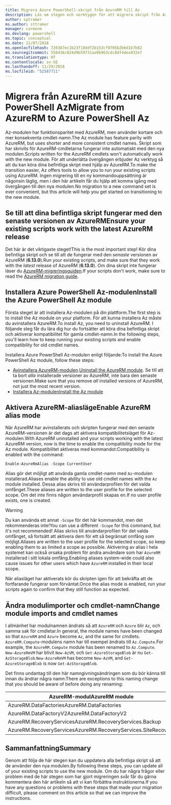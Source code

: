 ```yaml
---
title: Migrera Azure PowerShell-skript från AzureRM till Az
description: Läs om stegen och verktygen för att migrera skript från AzureRM-modulen till den nya Az-modulen.
author: sptramer
ms.author: sttramer
manager: carmonm
ms.devlang: powershell
ms.topic: conceptual
ms.date: 11/07/2018
ms.openlocfilehash: 720387ec1b23f10ddf2b153cf0705b2b6d1b7b82
ms.sourcegitcommit: 558436c824d9b59731aa9b963cdc8df4dea932e7
ms.translationtype: HT
ms.contentlocale: sv-SE
ms.lasthandoff: 11/29/2018
ms.locfileid: "52587711"
---
```

# <a name="migrate-from-azurerm-to-azure-powershell-az"></a><span data-ttu-id="d4c34-103">Migrera från AzureRM till Azure PowerShell Az</span><span class="sxs-lookup"><span data-stu-id="d4c34-103">Migrate from AzureRM to Azure PowerShell Az</span></span>

<span data-ttu-id="d4c34-104">Az-modulen har funktionsparitet med AzureRM, men använder kortare och mer konsekventa cmdlet-namn.</span><span class="sxs-lookup"><span data-stu-id="d4c34-104">The Az module has feature parity with AzureRM, but uses shorter and more consistent cmdlet names.</span></span>
<span data-ttu-id="d4c34-105">Skript som har skrivits för AzureRM-cmdletarna fungerar inte automatiskt med den nya modulen.</span><span class="sxs-lookup"><span data-stu-id="d4c34-105">Scripts written for the AzureRM cmdlets won't automatically work with the new module.</span></span> <span data-ttu-id="d4c34-106">För att underlätta övergången erbjuder Az verktyg så att du kan köra dina befintliga skript med hjälp av AzureRM.</span><span class="sxs-lookup"><span data-stu-id="d4c34-106">To make the transition easier, Az offers tools to allow you to run your existing scripts using AzureRM.</span></span> <span data-ttu-id="d4c34-107">Ingen migrering till en ny kommandouppsättning är någonsin läglig, men i den här artikeln får du hjälp att komma igång med övergången till den nya modulen.</span><span class="sxs-lookup"><span data-stu-id="d4c34-107">No migration to a new command set is ever convenient, but this article will help you get started on transitioning to the new module.</span></span>

## <a name="ensure-your-existing-scripts-work-with-the-latest-azurerm-release"></a><span data-ttu-id="d4c34-108">Se till att dina befintliga skript fungerar med den senaste versionen av AzureRM</span><span class="sxs-lookup"><span data-stu-id="d4c34-108">Ensure your existing scripts work with the latest AzureRM release</span></span>

<span data-ttu-id="d4c34-109">Det här är det viktigaste steget!</span><span class="sxs-lookup"><span data-stu-id="d4c34-109">This is the most important step!</span></span> <span data-ttu-id="d4c34-110">Kör dina befintliga skript och se till att de fungerar med den _senaste_ versionen av AzureRM (__6.13.0__).</span><span class="sxs-lookup"><span data-stu-id="d4c34-110">Run your existing scripts, and make sure that they work with the _latest_ release of AzureRM (__6.13.0__).</span></span> <span data-ttu-id="d4c34-111">Om dina skript inte fungerar läser du [AzureRM-migreringsguiden](migration-guide.6.0.0.md).</span><span class="sxs-lookup"><span data-stu-id="d4c34-111">If your scripts don't work, make sure to read the [AzureRM migration guide](migration-guide.6.0.0.md).</span></span>

## <a name="install-the-azure-powershell-az-module"></a><span data-ttu-id="d4c34-112">Installera Azure PowerShell Az-modulen</span><span class="sxs-lookup"><span data-stu-id="d4c34-112">Install the Azure PowerShell Az module</span></span>

<span data-ttu-id="d4c34-113">Första steget är att installera Az-modulen på din plattform.</span><span class="sxs-lookup"><span data-stu-id="d4c34-113">The first step is to install the Az module on your platform.</span></span> <span data-ttu-id="d4c34-114">För att kunna installera Az måste du avinstallera AzureRM.</span><span class="sxs-lookup"><span data-stu-id="d4c34-114">To install Az, you need to uninstall AzureRM.</span></span>
<span data-ttu-id="d4c34-115">I följande steg får du lära dig hur du fortsätter att köra dina befintliga skript och aktiverar kompatibilitet för gamla cmdlet-namn.</span><span class="sxs-lookup"><span data-stu-id="d4c34-115">In the following steps, you'll learn how to keep running your existing scripts and enable compatibility for old cmdlet names.</span></span>

<span data-ttu-id="d4c34-116">Installera Azure PowerShell Az-modulen enligt följande:</span><span class="sxs-lookup"><span data-stu-id="d4c34-116">To install the Azure PowerShell Az module, follow these steps:</span></span>

* <span data-ttu-id="d4c34-117">[Avinstallera AzureRM-modulen](uninstall-azurerm-ps.md).</span><span class="sxs-lookup"><span data-stu-id="d4c34-117">[Uninstall the AzureRM module](uninstall-azurerm-ps.md).</span></span> <span data-ttu-id="d4c34-118">Se till att ta bort _alla_ installerade versioner av AzureRM, inte bara den senaste versionen.</span><span class="sxs-lookup"><span data-stu-id="d4c34-118">Make sure that you remove _all_ installed versions of AzureRM, not just the most recent version.</span></span>
* [<span data-ttu-id="d4c34-119">Installera Az-modulen</span><span class="sxs-lookup"><span data-stu-id="d4c34-119">Install the Az module</span></span>](install-az-ps.md)

## <a name="a-namealiasesenable-azurerm-alias-mode"></a><span data-ttu-id="d4c34-120"><a name="aliases"/>Aktivera AzureRM-aliasläge</span><span class="sxs-lookup"><span data-stu-id="d4c34-120"><a name="aliases"/>Enable AzureRM alias mode</span></span>

<span data-ttu-id="d4c34-121">När AzureRM har avinstallerats och skripten fungerar med den senaste AzureRM-versionen är det dags att aktivera kompatibilitetsläget för Az-modulen.</span><span class="sxs-lookup"><span data-stu-id="d4c34-121">With AzureRM uninstalled and your scripts working with the latest AzureRM version, now is the time to enable the compatibility mode for the Az module.</span></span> <span data-ttu-id="d4c34-122">Kompatibilitet aktiveras med kommandot:</span><span class="sxs-lookup"><span data-stu-id="d4c34-122">Compatibility is enabled with the command:</span></span>

```powershell-interactive
Enable-AzureRmAlias -Scope CurrentUser
```

<span data-ttu-id="d4c34-123">Alias gör det möjligt att använda gamla cmdlet-namn med `Az`-modulen installerad.</span><span class="sxs-lookup"><span data-stu-id="d4c34-123">Aliases enable the ability to use old cmdlet names with the `Az` module installed.</span></span> <span data-ttu-id="d4c34-124">Dessa alias skrivs till användarprofilen för det valda omfånget.</span><span class="sxs-lookup"><span data-stu-id="d4c34-124">These aliases are written to the user profile for the selected scope.</span></span> <span data-ttu-id="d4c34-125">Om det inte finns någon användarprofil skapas en.</span><span class="sxs-lookup"><span data-stu-id="d4c34-125">If no user profile exists, one is created.</span></span>

> [!WARNING]
>
> <span data-ttu-id="d4c34-126">Du kan använda ett annat `-Scope` för det här kommandot, men det rekommenderas inte!</span><span class="sxs-lookup"><span data-stu-id="d4c34-126">You can use a different `-Scope` for this command, but it's not recommended!</span></span> <span data-ttu-id="d4c34-127">Alias skrivs till användarprofilen för det valda omfånget, så fortsätt att aktivera dem för ett så begränsat omfång som möjligt.</span><span class="sxs-lookup"><span data-stu-id="d4c34-127">Aliases are written to the user profile for the selected scope, so keep enabling them to as limited a scope as possible.</span></span> <span data-ttu-id="d4c34-128">Aktivering av alias i hela systemet kan också orsaka problem för andra användare som har `AzureRM` installerad i sitt lokala omfång.</span><span class="sxs-lookup"><span data-stu-id="d4c34-128">Enabling aliases system-wide could also cause issues for other users which have `AzureRM` installed in their local scope.</span></span>

<span data-ttu-id="d4c34-129">När aliasläget har aktiverats kör du skripten igen för att bekräfta att de fortfarande fungerar som förväntat.</span><span class="sxs-lookup"><span data-stu-id="d4c34-129">Once the alias mode is enabled, run your scripts again to confirm that they still function as expected.</span></span> 

## <a name="change-module-imports-and-cmdlet-names"></a><span data-ttu-id="d4c34-130">Ändra modulimporter och cmdlet-namn</span><span class="sxs-lookup"><span data-stu-id="d4c34-130">Change module imports and cmdlet names</span></span>

<span data-ttu-id="d4c34-131">I allmänhet har modulnamnen ändrats så att `AzureRM` och `Azure` blir `Az`, och samma sak för cmdletar.</span><span class="sxs-lookup"><span data-stu-id="d4c34-131">In general, the module names have been changed so that `AzureRM` and `Azure` become `Az`, and the same for cmdlets.</span></span>
<span data-ttu-id="d4c34-132">`AzureRM.Compute`-modulens namn har till exempel ändrats till `Az.Compute`.</span><span class="sxs-lookup"><span data-stu-id="d4c34-132">For example, the `AzureRM.Compute` module has been renamed to `Az.Compute`.</span></span> <span data-ttu-id="d4c34-133">`New-AzureRmVM` har blivit `New-AzVM`, och `Get-AzureStorageBlob` är nu `Get-AzStorageBlob`.</span><span class="sxs-lookup"><span data-stu-id="d4c34-133">`New-AzureRmVM` has become `New-AzVM`, and `Get-AzureStorageBlob` is now `Get-AzStorageBlob`.</span></span>

<span data-ttu-id="d4c34-134">Det finns undantag till den här namngivningsändringen som du bör känna till innan du ändrar några namn:</span><span class="sxs-lookup"><span data-stu-id="d4c34-134">There are exceptions to this naming change that you should be aware of before doing any renaming:</span></span>

| <span data-ttu-id="d4c34-135">AzureRM-modul</span><span class="sxs-lookup"><span data-stu-id="d4c34-135">AzureRM module</span></span> | <span data-ttu-id="d4c34-136">Az-modul</span><span class="sxs-lookup"><span data-stu-id="d4c34-136">Az module</span></span> |
|----------------|-----------|
| <span data-ttu-id="d4c34-137">AzureRM.DataFactories</span><span class="sxs-lookup"><span data-stu-id="d4c34-137">AzureRM.DataFactories</span></span> | <span data-ttu-id="d4c34-138">Az.DataFactory</span><span class="sxs-lookup"><span data-stu-id="d4c34-138">Az.DataFactory</span></span> |
| <span data-ttu-id="d4c34-139">AzureRM.DataFactoryV2</span><span class="sxs-lookup"><span data-stu-id="d4c34-139">AzureRM.DataFactoryV2</span></span> | <span data-ttu-id="d4c34-140">Az.DataFactory</span><span class="sxs-lookup"><span data-stu-id="d4c34-140">Az.DataFactory</span></span> |
| <span data-ttu-id="d4c34-141">AzureRM.RecoveryServices</span><span class="sxs-lookup"><span data-stu-id="d4c34-141">AzureRM.RecoveryServices.Backup</span></span> | <span data-ttu-id="d4c34-142">Az.RecoveryServices</span><span class="sxs-lookup"><span data-stu-id="d4c34-142">Az.RecoveryServices</span></span> |
| <span data-ttu-id="d4c34-143">AzureRM.RecoveryServices</span><span class="sxs-lookup"><span data-stu-id="d4c34-143">AzureRM.RecoveryServices.SiteRecovery</span></span> | <span data-ttu-id="d4c34-144">Az.RecoveryServices</span><span class="sxs-lookup"><span data-stu-id="d4c34-144">Az.RecoveryServices</span></span> |

## <a name="summary"></a><span data-ttu-id="d4c34-145">Sammanfattning</span><span class="sxs-lookup"><span data-stu-id="d4c34-145">Summary</span></span>

<span data-ttu-id="d4c34-146">Genom att följa de här stegen kan du uppdatera alla befintliga skript så att de använder den nya modulen.</span><span class="sxs-lookup"><span data-stu-id="d4c34-146">By following these steps, you can update all of your existing scripts to use the new module.</span></span> <span data-ttu-id="d4c34-147">Om du har några frågor eller problem med de här stegen som har gjort migreringen svår får du gärna kommentera den här artikeln så att vi kan förbättra instruktionerna.</span><span class="sxs-lookup"><span data-stu-id="d4c34-147">If you have any questions or problems with these steps that made your migration difficult, please comment on this article so that we can improve the instructions.</span></span>
